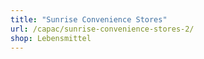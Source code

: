 ```yaml
---
title: "Sunrise Convenience Stores"
url: /capac/sunrise-convenience-stores-2/
shop: Lebensmittel
---
```

